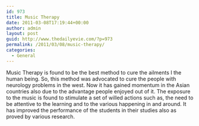 ```yaml
---
id: 973
title: Music Therapy
date: 2011-03-08T17:19:44+00:00
author: admin
layout: post
guid: http://www.thedailyevie.com/?p=973
permalink: /2011/03/08/music-therapy/
categories:
  - General
---
```

Music Therapy is found to be the best method to cure the ailments I the human being. So, this method was advocated to cure the people with neurology problems in the west. Now it has gained momentum in the Asian countries also due to the advantage people enjoyed out of it. The exposure to the music is found to stimulate a set of willed actions such as, the need to be attentive to the learning and to the various happening in and around. It has improved the performance of the students in their studies also as proved by various research.